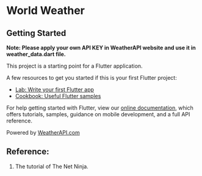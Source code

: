 # World Weather

## Getting Started

**Note: Please apply your own API KEY in WeatherAPI website and use it in weather_data.dart file.**

This project is a starting point for a Flutter application.

A few resources to get you started if this is your first Flutter project:

- [Lab: Write your first Flutter app](https://flutter.dev/docs/get-started/codelab)
- [Cookbook: Useful Flutter samples](https://flutter.dev/docs/cookbook)

For help getting started with Flutter, view our
[online documentation](https://flutter.dev/docs), which offers tutorials,
samples, guidance on mobile development, and a full API reference.

Powered by [WeatherAPI.com](https://www.weatherapi.com/)

## Reference:
1. The tutorial of The Net Ninja.
